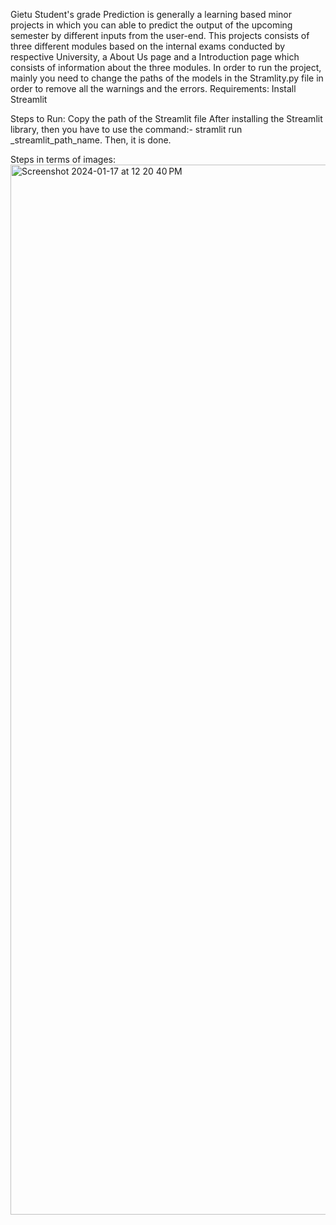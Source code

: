 Gietu Student's grade Prediction is generally a learning based minor projects in which you can able to predict the output of the upcoming semester by different inputs from the user-end. This projects consists of three different modules based on the internal exams conducted by respective University, a About Us page and a Introduction page which consists of information about the three modules.
In order to run the project, mainly you need to change the paths of the models in the Stramlity.py file in order to remove all the warnings and the errors.
Requirements:
Install Streamlit

Steps to Run:
Copy the path of the Streamlit file
After installing the Streamlit library, then you have to use the command:- stramlit run _streamlit_path_name.
Then, it is done.

Steps in terms of images:
<img width="1680" alt="Screenshot 2024-01-17 at 12 20 40 PM" src="https://github.com/suman277/Gietu-Students-Grade-Prediction/assets/114923389/0dfed748-e268-4729-b254-5cf213adab14">


